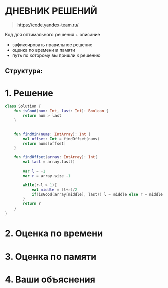 # ДНЕВНИК РЕШЕНИЙ

> https://code.yandex-team.ru/ 

Код для оптимального решения + описание 

- зафиксировать правильное решение
- оценка по времени и памяти
- путь по которому вы пришли к решению


## Структура:

# 1. Решение

```kotlin
class Solution {
    fun isGood(num: Int, last: Int): Boolean {
        return num > last
    }


    fun findMin(nums: IntArray): Int {
        val offset: Int = findOffset(nums)
        return nums[offset]
    }

    fun findOffset(array: IntArray): Int{
        val last = array.last()

        var l = -1
        var r = array.size -1

        while(r-l > 1){
            val middle = (l+r)/2
            if(isGood(array[middle], last)) l = middle else r = middle
        }
        return r
    }
}
```


# 2. Оценка по времени


# 3. Оценка по памяти


# 4. Ваши объяснения


